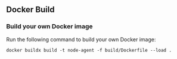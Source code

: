## Docker Build

### Build your own Docker image

Run the following command to build your own Docker image:
```
docker buildx build -t node-agent -f build/Dockerfile --load .
```
